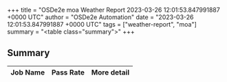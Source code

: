 +++
title = "OSDe2e moa Weather Report 2023-03-26 12:01:53.847991887 +0000 UTC"
author = "OSDe2e Automation"
date = "2023-03-26 12:01:53.847991887 +0000 UTC"
tags = ["weather-report", "moa"]
summary = "<table class=\"summary\"></table>"
+++
## Summary

| Job Name | Pass Rate | More detail |
|----------|-----------|-------------|




